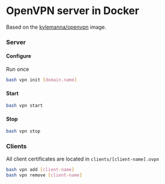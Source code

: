 # OpenVPN server in Docker

Based on the [kylemanna/openvpn](https://hub.docker.com/r/kylemanna/openvpn) image.

### Server

#### Configure

Run once

```bash
bash vpn init [domain.name]
```

#### Start

```bash
bash vpn start
```

#### Stop

```bash
bash vpn stop
```

### Clients

All client certificates are located in `clients/[client-name].ovpn`

```bash
bash vpn add [client-name]
bash vpn remove [client-name]
```
